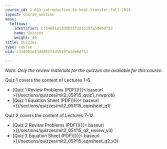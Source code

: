 ```yaml
---
course_id: 2-051-introduction-to-heat-transfer-fall-2015
layout: course_section
menu:
  leftnav:
    identifier: c334001e13dd855f2d15197a5de6d752
    name: Quizzes
    weight: 40
title: Quizzes
type: course
uid: c334001e13dd855f2d15197a5de6d752

---
```


_Note: Only the review materials for the quizzes are available for this course._

Quiz 1 covers the content of Lectures 1–6.

*   [Quiz 1 Review Problems (PDF)]({{< baseurl >}}/sections/quizzes/mit2_051f15_quiz1_rvwprob)
*   [Quiz 1 Equation Sheet (PDF)]({{< baseurl >}}/sections/quizzes/mit2_051f15_eqnsheet_q1)

Quiz 2 covers the content of Lectures 7–12.

*   [Quiz 2 Review Problems (PDF)]({{< baseurl >}}/sections/quizzes/mit2_051f15_q2_review_v3)
*   [Quiz 2 Equation Sheet (PDF)]({{< baseurl >}}/sections/quizzes/mit2_051f15_eqnsheet_q2_v3)